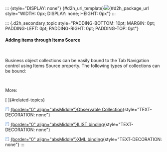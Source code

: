 ::: {style="DISPLAY: none"}
[](ms-xhelp:///?Id=d2h_url_template){#d2h_url_template}![](!package_url!){#d2h_package_url style="WIDTH: 0px; DISPLAY: none; HEIGHT: 0px"}
:::

::: {.d2h_secondary_topic style="PADDING-BOTTOM: 10pt; MARGIN: 0pt; PADDING-LEFT: 0pt; PADDING-RIGHT: 0pt; PADDING-TOP: 0pt"}
#### Adding items through Items Source

 

Business object collections can be easily bound to the Tab Navigation control using Items Source property. The following types of collections can be bound:

 

More:

[ ]{#related-topics}

[![](../button.gif){border="0" align="absMiddle"}Observable Collection](ms-xhelp:///?Id=212cb8b8-f266-40f3-b4b4-2754624f7683){style="TEXT-DECORATION: none"}

[![](../button.gif){border="0" align="absMiddle"}ILIST binding](ms-xhelp:///?Id=731fc243-a7ee-4b01-b5eb-bffe7a002d97){style="TEXT-DECORATION: none"}

[![](../button.gif){border="0" align="absMiddle"}XML binding](ms-xhelp:///?Id=c01b5971-fc72-46ed-b49d-546f05019505){style="TEXT-DECORATION: none"}
:::
